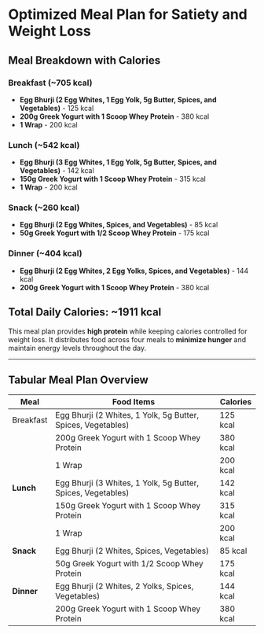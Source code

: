 # Optimized Meal Plan for Satiety and Weight Loss

## **Meal Breakdown with Calories**

### **Breakfast (~705 kcal)**

- **Egg Bhurji (2 Egg Whites, 1 Egg Yolk, 5g Butter, Spices, and Vegetables)** - 125 kcal
- **200g Greek Yogurt with 1 Scoop Whey Protein** - 380 kcal
- **1 Wrap** - 200 kcal

### **Lunch (~542 kcal)**

- **Egg Bhurji (3 Egg Whites, 1 Egg Yolk, 5g Butter, Spices, and Vegetables)** - 142 kcal
- **150g Greek Yogurt with 1 Scoop Whey Protein** - 315 kcal
- **1 Wrap** - 200 kcal

### **Snack (~260 kcal)**

- **Egg Bhurji (2 Egg Whites, Spices, and Vegetables)** - 85 kcal
- **50g Greek Yogurt with 1/2 Scoop Whey Protein** - 175 kcal

### **Dinner (~404 kcal)**

- **Egg Bhurji (2 Egg Whites, 2 Egg Yolks, Spices, and Vegetables)** - 144 kcal
- **200g Greek Yogurt with 1 Scoop Whey Protein** - 380 kcal

## **Total Daily Calories: ~1911 kcal**

This meal plan provides **high protein** while keeping calories controlled for weight loss. It distributes food across four meals to **minimize hunger** and maintain energy levels throughout the day.

---

## **Tabular Meal Plan Overview**

| Meal       | Food Items                                                   | Calories |
|------------|--------------------------------------------------------------|----------|
| Breakfast  | Egg Bhurji (2 Whites, 1 Yolk, 5g Butter, Spices, Vegetables) | 125 kcal |
|            | 200g Greek Yogurt with 1 Scoop Whey Protein                   | 380 kcal |
|            | 1 Wrap                                                       | 200 kcal |
| **Lunch**  | Egg Bhurji (3 Whites, 1 Yolk, 5g Butter, Spices, Vegetables) | 142 kcal |
|            | 150g Greek Yogurt with 1 Scoop Whey Protein                   | 315 kcal |
|            | 1 Wrap                                                       | 200 kcal |
| **Snack**  | Egg Bhurji (2 Whites, Spices, Vegetables)                     | 85 kcal  |
|            | 50g Greek Yogurt with 1/2 Scoop Whey Protein                  | 175 kcal |
| **Dinner** | Egg Bhurji (2 Whites, 2 Yolks, Spices, Vegetables)            | 144 kcal |
|            | 200g Greek Yogurt with 1 Scoop Whey Protein                   | 380 kcal |
